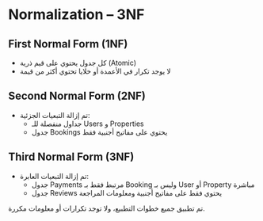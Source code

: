 # Normalization – 3NF

## First Normal Form (1NF)
- كل جدول يحتوي على قيم ذرية (Atomic)
- لا يوجد تكرار في الأعمدة أو خلايا تحتوي أكثر من قيمة

## Second Normal Form (2NF)
- تم إزالة التبعيات الجزئية:
  - جداول منفصلة للـ Users و Properties
  - جدول Bookings يحتوي على مفاتيح أجنبية فقط

## Third Normal Form (3NF)
- تم إزالة التبعيات العابرة:
  - جدول Payments مرتبط فقط بـ Booking وليس بـ User أو Property مباشرة
  - جدول Reviews يحتوي فقط على مفاتيح أجنبية ومعلومات المراجعة

تم تطبيق جميع خطوات التطبيع، ولا توجد تكرارات أو معلومات مكررة.

